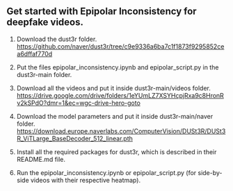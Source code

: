 ## Get started with Epipolar Inconsistency for deepfake videos. 

1. Download the dust3r folder.
https://github.com/naver/dust3r/tree/c9e9336a6ba7c1f1873f9295852cea6dffaf770d

2. Put the files epipolar_inconsistency.ipynb and epipolar_script.py in the dust3r-main folder.

3. Download all the videos and put it inside dust3r-main/videos folder.
https://drive.google.com/drive/folders/1eYUmLZ7XSYHcpjRxa9c8HronRv2kSPdO?dmr=1&ec=wgc-drive-hero-goto

4. Download the model parameters and put it inside dust3r-main/naver folder.
https://download.europe.naverlabs.com/ComputerVision/DUSt3R/DUSt3R_ViTLarge_BaseDecoder_512_linear.pth 

5. Install all the required packages for dust3r, which is described in their README.md file.

6. Run the epipolar_inconsistency.ipynb or epipolar_script.py (for side-by-side videos with their respective heatmap).
